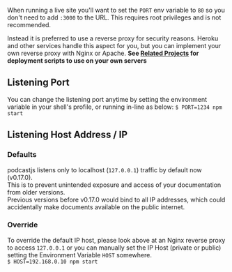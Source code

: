 <!-- 

layout : post
title : Production usage
description : After write the markdown
category : ai
tags : series, fiction
comments : true 
author : Rich Dotcom
thumbnail_image_url: images/img_3.jpg
datetime_str: 23 August 2017
datetime : 2017-08-23
duration: 0:30:20
sound_url: http://www.largesound.com/ashborytour/sound/AshboryBYU.mp3

-->


When running a live site you'll want to set the `PORT` env variable to `80` so you don't need to add `:3000` to the URL.
This requires root privileges and is not recommended.

Instead it is preferred to use a reverse proxy for security reasons.
Heroku and other services handle this aspect for you, but you can implement your own reverse proxy with Nginx or Apache.
**See [Related Projects](%base_url%/related-projects) for deployment scripts to use on your own servers**

## Listening Port
You can change the listening port anytime by setting the environment variable in your shell's profile, or running in-line as below:
`$ PORT=1234 npm start`

## Listening Host Address / IP

### Defaults
podcastjs listens only to localhost (`127.0.0.1`) traffic by default now (v0.17.0).  
This is to prevent unintended exposure and access of your documentation from older versions.  
Previous versions before v0.17.0 would bind to all IP addresses, which could accidentally make documents available on the public internet.  

### Override
To override the default IP host, please look above at an Nginx reverse proxy to access `127.0.0.1` or you can manually set the IP Host (private or public) setting the Environment Variable `HOST` somewhere.  
`$ HOST=192.168.0.10 npm start`
